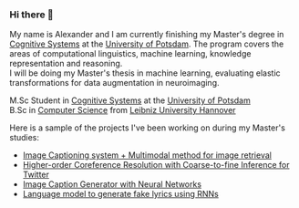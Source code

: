 ### Hi there 👋

My name is Alexander and I am currently finishing my Master's degree in <a href="https://www.ling.uni-potsdam.de/cogsys/">Cognitive Systems</a> at the <a href="https://www.uni-potsdam.de/en/university-of-potsdam">University of Potsdam</a>.
The program covers the areas of computational linguistics, machine learning, knowledge representation and reasoning.<br>
I will be doing my Master's thesis in machine learning, evaluating elastic transformations for data augmentation in neuroimaging.

M.Sc Student in <a href="https://www.ling.uni-potsdam.de/cogsys/">Cognitive Systems</a> at the <a href="https://www.uni-potsdam.de/en/university-of-potsdam">University of Potsdam</a><br>
B.Sc in <a href="https://www.uni-hannover.de/en/studium/studienangebot/info/studiengang/detail/computer-science/">Computer Science</a> from <a href="https://www.uni-hannover.de/">Leibniz University Hannover</a>

Here is a sample of the projects I've been working on during my Master's studies:

- [Image Captioning system + Multimodal method for image retrieval](https://github.com/yemyemyem/sempix20)
- [Higher-order Coreference Resolution with Coarse-to-fine Inference for Twitter](https://github.com/rafiberlin/e2e-coref)
- [Image Caption Generator with Neural Networks](https://github.com/rafiberlin/sose2020_image_caption_deep_learning)
- [Language model to generate fake lyrics using RNNs](https://github.com/alexander-koch/anlp-project)

<!--

**alexander-koch/alexander-koch** is a ✨ _special_ ✨ repository because its `README.md` (this file) appears on your GitHub profile.

Here are some ideas to get you started:

- 🔭 I’m currently working on ...
- 🌱 I’m currently learning ...
- 👯 I’m looking to collaborate on ...
- 🤔 I’m looking for help with ...
- 💬 Ask me about ...
- 📫 How to reach me: ...
- 😄 Pronouns: ...
- ⚡ Fun fact: ...
-->
